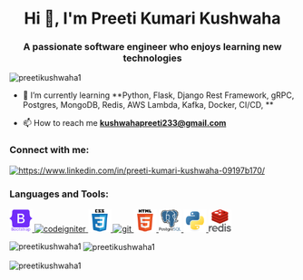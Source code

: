 <h1 align="center">Hi 👋, I'm Preeti Kumari Kushwaha</h1>
<h3 align="center">A passionate software engineer who enjoys learning new technologies</h3>

<p align="left"> <img src="https://komarev.com/ghpvc/?username=preetikushwaha1&label=Profile%20views&color=0e75b6&style=flat" alt="preetikushwaha1" /> </p>

- 🌱 I’m currently learning **Python, Flask, Django Rest Framework, gRPC, Postgres, MongoDB, Redis, AWS Lambda, Kafka, Docker, CI/CD, **

- 📫 How to reach me **kushwahapreeti233@gmail.com**

<h3 align="left">Connect with me:</h3>
<p align="left">
<a href="https://linkedin.com/in/https://www.linkedin.com/in/preeti-kumari-kushwaha-09197b170/" target="blank"><img align="center" src="https://raw.githubusercontent.com/rahuldkjain/github-profile-readme-generator/master/src/images/icons/Social/linked-in-alt.svg" alt="https://www.linkedin.com/in/preeti-kumari-kushwaha-09197b170/" height="30" width="40" /></a>
</p>

<h3 align="left">Languages and Tools:</h3>
<p align="left"> <a href="https://getbootstrap.com" target="_blank" rel="noreferrer"> <img src="https://raw.githubusercontent.com/devicons/devicon/master/icons/bootstrap/bootstrap-plain-wordmark.svg" alt="bootstrap" width="40" height="40"/> </a> <a href="https://codeigniter.com" target="_blank" rel="noreferrer"> <img src="https://cdn.worldvectorlogo.com/logos/codeigniter.svg" alt="codeigniter" width="40" height="40"/> </a> <a href="https://www.w3schools.com/css/" target="_blank" rel="noreferrer"> <img src="https://raw.githubusercontent.com/devicons/devicon/master/icons/css3/css3-original-wordmark.svg" alt="css3" width="40" height="40"/> </a> <a href="https://git-scm.com/" target="_blank" rel="noreferrer"> <img src="https://www.vectorlogo.zone/logos/git-scm/git-scm-icon.svg" alt="git" width="40" height="40"/> </a> <a href="https://www.w3.org/html/" target="_blank" rel="noreferrer"> <img src="https://raw.githubusercontent.com/devicons/devicon/master/icons/html5/html5-original-wordmark.svg" alt="html5" width="40" height="40"/> </a> <a href="https://www.postgresql.org" target="_blank" rel="noreferrer"> <img src="https://raw.githubusercontent.com/devicons/devicon/master/icons/postgresql/postgresql-original-wordmark.svg" alt="postgresql" width="40" height="40"/> </a> <a href="https://www.python.org" target="_blank" rel="noreferrer"> <img src="https://raw.githubusercontent.com/devicons/devicon/master/icons/python/python-original.svg" alt="python" width="40" height="40"/> </a> <a href="https://redis.io" target="_blank" rel="noreferrer"> <img src="https://raw.githubusercontent.com/devicons/devicon/master/icons/redis/redis-original-wordmark.svg" alt="redis" width="40" height="40"/> </a> </p>

<p><img align="left" src="https://github-readme-stats.vercel.app/api/top-langs?username=preetikushwaha1&show_icons=true&locale=en&layout=compact" alt="preetikushwaha1" /></p>

<p>&nbsp;<img align="center" src="https://github-readme-stats.vercel.app/api?username=preetikushwaha1&show_icons=true&locale=en" alt="preetikushwaha1" /></p>

<p><img align="center" src="https://github-readme-streak-stats.herokuapp.com/?user=preetikushwaha1&" alt="preetikushwaha1" /></p>
